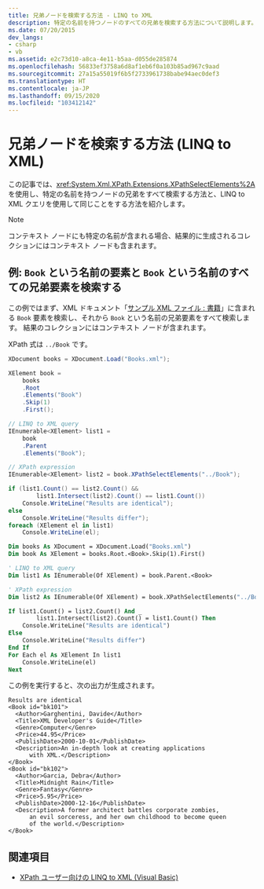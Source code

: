 ```yaml
---
title: 兄弟ノードを検索する方法 - LINQ to XML
description: 特定の名前を持つノードのすべての兄弟を検索する方法について説明します。 2 つの方法を紹介します。1 つは XPathSelectElements を使用し、もう 1 つは LINQ to XML クエリを使用します。
ms.date: 07/20/2015
dev_langs:
- csharp
- vb
ms.assetid: e2c73d10-a8ca-4e11-b5aa-d055de285874
ms.openlocfilehash: 56833ef3758a6d8af1eb6f0a103b85ad967c9aad
ms.sourcegitcommit: 27a15a55019f6b5f2733961738babe94aec0def3
ms.translationtype: HT
ms.contentlocale: ja-JP
ms.lasthandoff: 09/15/2020
ms.locfileid: "103412142"
---
```

# <a name="how-to-find-sibling-nodes-linq-to-xml"></a>兄弟ノードを検索する方法 (LINQ to XML)

この記事では、<xref:System.Xml.XPath.Extensions.XPathSelectElements%2A> を使用し、特定の名前を持つノードの兄弟をすべて検索する方法と、LINQ to XML クエリを使用して同じことをする方法を紹介します。

> [!NOTE]
> コンテキスト ノードにも特定の名前が含まれる場合、結果的に生成されるコレクションにはコンテキスト ノードも含まれます。

## <a name="example-find-an-element-named-book-and-all-sibling-elements-named-book"></a>例: `Book` という名前の要素と `Book` という名前のすべての兄弟要素を検索する

この例ではまず、XML ドキュメント「[サンプル XML ファイル : 書籍](sample-xml-file-books.md)」に含まれる `Book` 要素を検索し、それから `Book` という名前の兄弟要素をすべて検索します。 結果のコレクションにはコンテキスト ノードが含まれます。

XPath 式は `../Book` です。

```csharp
XDocument books = XDocument.Load("Books.xml");

XElement book =
    books
    .Root
    .Elements("Book")
    .Skip(1)
    .First();

// LINQ to XML query
IEnumerable<XElement> list1 =
    book
    .Parent
    .Elements("Book");

// XPath expression
IEnumerable<XElement> list2 = book.XPathSelectElements("../Book");

if (list1.Count() == list2.Count() &&
        list1.Intersect(list2).Count() == list1.Count())
    Console.WriteLine("Results are identical");
else
    Console.WriteLine("Results differ");
foreach (XElement el in list1)
    Console.WriteLine(el);
```

```vb
Dim books As XDocument = XDocument.Load("Books.xml")
Dim book As XElement = books.Root.<Book>.Skip(1).First()

' LINQ to XML query
Dim list1 As IEnumerable(Of XElement) = book.Parent.<Book>

' XPath expression
Dim list2 As IEnumerable(Of XElement) = book.XPathSelectElements("../Book")

If list1.Count() = list2.Count() And _
        list1.Intersect(list2).Count() = list1.Count() Then
    Console.WriteLine("Results are identical")
Else
    Console.WriteLine("Results differ")
End If
For Each el As XElement In list1
    Console.WriteLine(el)
Next
```

この例を実行すると、次の出力が生成されます。

```output
Results are identical
<Book id="bk101">
  <Author>Garghentini, Davide</Author>
  <Title>XML Developer's Guide</Title>
  <Genre>Computer</Genre>
  <Price>44.95</Price>
  <PublishDate>2000-10-01</PublishDate>
  <Description>An in-depth look at creating applications
      with XML.</Description>
</Book>
<Book id="bk102">
  <Author>Garcia, Debra</Author>
  <Title>Midnight Rain</Title>
  <Genre>Fantasy</Genre>
  <Price>5.95</Price>
  <PublishDate>2000-12-16</PublishDate>
  <Description>A former architect battles corporate zombies,
      an evil sorceress, and her own childhood to become queen
      of the world.</Description>
</Book>
```

## <a name="see-also"></a>関連項目

- [XPath ユーザー向けの LINQ to XML (Visual Basic)](./comparison-xpath-linq-xml.md)
